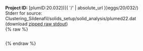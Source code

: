 **Project ID:** [plumID:20.032]({{ '/' | absolute_url }}eggs/20/032/)  
Stderr for source:  Clustering_Sildenafil/solids_setup/solid_analysis/plumed22.dat   
(download [zipped raw stdout](plumed22.dat.plumed.stdout.txt.zip))  
{% raw %}
<pre>
</pre>
{% endraw %}
